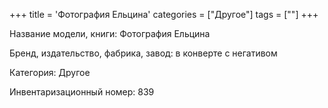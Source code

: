 +++
title = 'Фотография Ельцина'
categories = ["Другое"]
tags = [""]
+++

Название модели, книги: Фотография Ельцина

Бренд, издательство, фабрика, завод: в конверте с негативом

Категория: Другое

Инвентаризационный номер: 839

